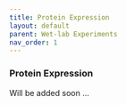 ```yaml
---
title: Protein Expression
layout: default
parent: Wet-lab Experiments
nav_order: 1
---
```


### Protein Expression
Will be added soon ...

